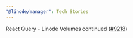 ```yaml
---
"@linode/manager": Tech Stories
---
```


React Query - Linode Volumes continued ([#9218](https://github.com/linode/manager/pull/9218))
